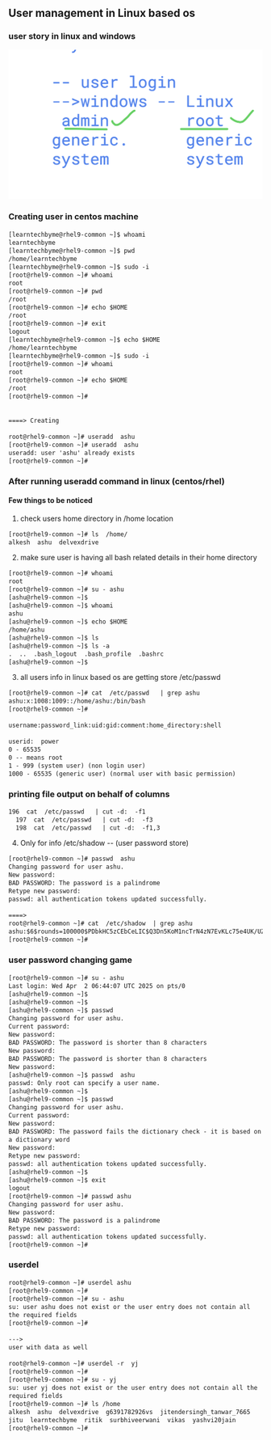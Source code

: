## User management in Linux based os 

### user story in linux and windows 

<img src=user1.png>

### Creating user in centos machine 

```
[learntechbyme@rhel9-common ~]$ whoami 
learntechbyme
[learntechbyme@rhel9-common ~]$ pwd
/home/learntechbyme
[learntechbyme@rhel9-common ~]$ sudo -i
[root@rhel9-common ~]# whoami
root
[root@rhel9-common ~]# pwd
/root
[root@rhel9-common ~]# echo $HOME
/root
[root@rhel9-common ~]# exit
logout
[learntechbyme@rhel9-common ~]$ echo $HOME
/home/learntechbyme
[learntechbyme@rhel9-common ~]$ sudo -i
[root@rhel9-common ~]# whoami 
root
[root@rhel9-common ~]# echo $HOME
/root
[root@rhel9-common ~]# 


====> Creating 

root@rhel9-common ~]# useradd  ashu
[root@rhel9-common ~]# useradd  ashu
useradd: user 'ashu' already exists
[root@rhel9-common ~]# 

```

### After running useradd command in linux (centos/rhel)

#### Few things to be noticed

1. check users home directory in /home location 

```
[root@rhel9-common ~]# ls  /home/
alkesh  ashu  delvexdrive
```

2. make sure user is having all bash related details in their home directory 

```
[root@rhel9-common ~]# whoami 
root
[root@rhel9-common ~]# su - ashu
[ashu@rhel9-common ~]$ 
[ashu@rhel9-common ~]$ whoami 
ashu
[ashu@rhel9-common ~]$ echo $HOME
/home/ashu
[ashu@rhel9-common ~]$ ls 
[ashu@rhel9-common ~]$ ls -a
.  ..  .bash_logout  .bash_profile  .bashrc
[ashu@rhel9-common ~]$ 

```

3. all users info in linux based os are getting store /etc/passwd

```
[root@rhel9-common ~]# cat  /etc/passwd   | grep ashu
ashu:x:1008:1009::/home/ashu:/bin/bash
[root@rhel9-common ~]# 

username:password_link:uid:gid:comment:home_directory:shell

userid:  power
0 - 65535 
0 -- means root 
1 - 999 (system user) (non login user)
1000 - 65535 (generic user) (normal user with basic permission)
```

### printing file output on behalf of columns 

```
196  cat  /etc/passwd   | cut -d:  -f1
  197  cat  /etc/passwd   | cut -d:  -f3
  198  cat  /etc/passwd   | cut -d:  -f1,3
```

4. Only for info  /etc/shadow -- (user password store)

```
[root@rhel9-common ~]# passwd  ashu
Changing password for user ashu.
New password: 
BAD PASSWORD: The password is a palindrome
Retype new password: 
passwd: all authentication tokens updated successfully.

====>
root@rhel9-common ~]# cat  /etc/shadow  | grep ashu
ashu:$6$rounds=100000$PDbkHC5zCEbCeLIC$Q3Dn5KoM1ncTrN4zN7EvKLc75e4UK/UZ3VuXVHNl8ImdEN6xSyKPzpRkXR6EOLSFakTCMUueQ4hKqu1bHE9Iq/:20180:0:99999:7:::
[root@rhel9-common ~]# 

```

### user password changing game 

```
[root@rhel9-common ~]# su - ashu
Last login: Wed Apr  2 06:44:07 UTC 2025 on pts/0
[ashu@rhel9-common ~]$ 
[ashu@rhel9-common ~]$ 
[ashu@rhel9-common ~]$ passwd  
Changing password for user ashu.
Current password: 
New password: 
BAD PASSWORD: The password is shorter than 8 characters
New password: 
BAD PASSWORD: The password is shorter than 8 characters
New password: 
[ashu@rhel9-common ~]$ passwd  ashu
passwd: Only root can specify a user name.
[ashu@rhel9-common ~]$ 
[ashu@rhel9-common ~]$ passwd  
Changing password for user ashu.
Current password: 
New password: 
BAD PASSWORD: The password fails the dictionary check - it is based on a dictionary word
New password: 
Retype new password: 
passwd: all authentication tokens updated successfully.
[ashu@rhel9-common ~]$ 
[ashu@rhel9-common ~]$ exit
logout
[root@rhel9-common ~]# passwd ashu
Changing password for user ashu.
New password: 
BAD PASSWORD: The password is a palindrome
Retype new password: 
passwd: all authentication tokens updated successfully.
[root@rhel9-common ~]# 

```

### userdel 

```
root@rhel9-common ~]# userdel ashu
[root@rhel9-common ~]# 
[root@rhel9-common ~]# su - ashu
su: user ashu does not exist or the user entry does not contain all the required fields
[root@rhel9-common ~]# 

--->
user with data as well

root@rhel9-common ~]# userdel -r  yj
[root@rhel9-common ~]# 
[root@rhel9-common ~]# su - yj
su: user yj does not exist or the user entry does not contain all the required fields
[root@rhel9-common ~]# ls /home
alkesh  ashu  delvexdrive  g6391782926vs  jitendersingh_tanwar_7665  jitu  learntechbyme  ritik  surbhiveerwani  vikas  yashvi20jain
[root@rhel9-common ~]# 


```